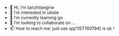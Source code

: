 - 👋 Hi, I’m tanzhilangnw
- 👀 I’m interested in uklele
- 🌱 I’m currently learning go
- 💞️ I’m looking to collaborate on ...
- 📫 How to reach me: just use qq(1157760794) is ok！

<!---
tanzhilangnw/tanzhilangnw is a ✨ special ✨ repository because its `README.md` (this file) appears on your GitHub profile.
You can click the Preview link to take a look at your changes.
--->

